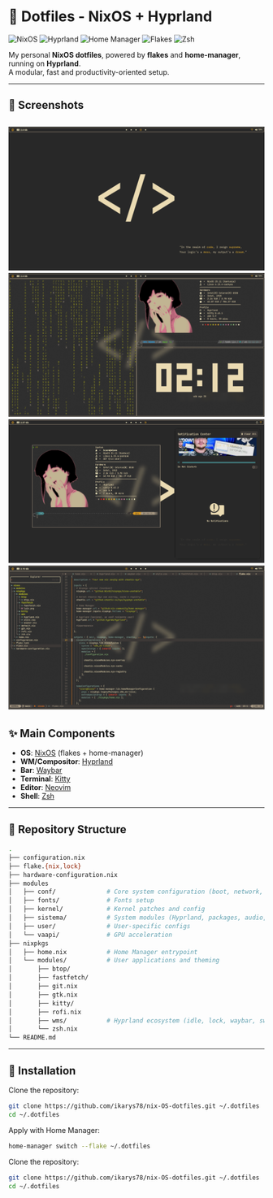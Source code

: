 # 🌸 Dotfiles - NixOS + Hyprland

![NixOS](https://img.shields.io/badge/NixOS-5277C3?logo=nixos&logoColor=white)
![Hyprland](https://img.shields.io/badge/Hyprland-black?logo=wayland&logoColor=white)
![Home Manager](https://img.shields.io/badge/Home%20Manager-blue?logo=nix&logoColor=white)
![Flakes](https://img.shields.io/badge/Flakes-5E81AC?logo=snowflake&logoColor=white)
![Zsh](https://img.shields.io/badge/Shell-Zsh-4EAA25?logo=gnu-bash&logoColor=white)

My personal **NixOS dotfiles**, powered by **flakes** and **home-manager**, running on **Hyprland**.  
A modular, fast and productivity-oriented setup.  

---
## 📸 Screenshots

![teste](assets/tela_inicial.webp)
![coisas](assets/coisas.webp)
![coisas2](assets/coisas2.png)
![nvim](assets/nvim.webp)
---
## ✨ Main Components

- **OS**: [NixOS](https://nixos.org/) (flakes + home-manager)  
- **WM/Compositor**: [Hyprland](https://hyprland.org/)  
- **Bar**: [Waybar](https://github.com/Alexays/Waybar)  
- **Terminal**: [Kitty](https://sw.kovidgoyal.net/kitty/)  
- **Editor**: [Neovim](https://neovim.io/)  
- **Shell**: [Zsh](https://www.zsh.org/)  

---

## 📂 Repository Structure

```bash
.
├── configuration.nix
├── flake.{nix,lock}
├── hardware-configuration.nix
├── modules
│   ├── conf/              # Core system configuration (boot, network, nix, etc.)
│   ├── fonts/             # Fonts setup
│   ├── kernel/            # Kernel patches and config
│   ├── sistema/           # System modules (Hyprland, packages, audio, Steam)
│   ├── user/              # User-specific configs
│   └── vaapi/             # GPU acceleration
├── nixpkgs
│   ├── home.nix           # Home Manager entrypoint
│   └── modules/           # User applications and theming
│       ├── btop/
│       ├── fastfetch/
│       ├── git.nix
│       ├── gtk.nix
│       ├── kitty/
│       ├── rofi.nix
│       ├── wms/           # Hyprland ecosystem (idle, lock, waybar, swaync, tofi)
│       └── zsh.nix
└── README.md
```
---

## 🚀 Installation


Clone the repository:

```bash
git clone https://github.com/ikarys78/nix-OS-dotfiles.git ~/.dotfiles
cd ~/.dotfiles
```

Apply with Home Manager:

```bash
home-manager switch --flake ~/.dotfiles
```
Clone the repository:

```bash
git clone https://github.com/ikarys78/nix-OS-dotfiles.git ~/.dotfiles
cd ~/.dotfiles
